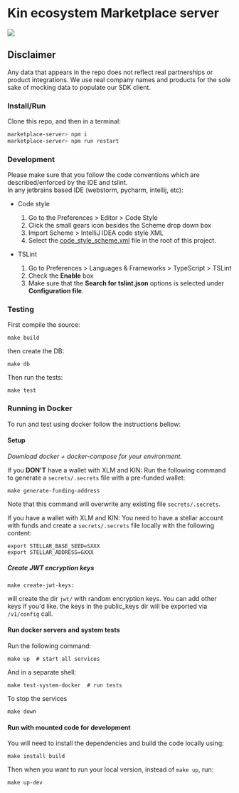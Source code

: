 # Kin ecosystem Marketplace server
![](https://travis-ci.org/kinfoundation/marketplace-server.svg?branch=master)

## Disclaimer
Any data that appears in the repo does not reflect real partnerships or product integrations. We use real company names and products for the sole sake of mocking data to populate our SDK client.

### Install/Run
Clone this repo, and then in a terminal:
```bash
marketplace-server> npm i
marketplace-server> npm run restart
```

### Development
Please make sure that you follow the code conventions which are described/enforced by the IDE and tslint.  
In any jetbrains based IDE (webstorm, pycharm, intellij, etc):

 - Code style 
   1. Go to the Preferences > Editor > Code Style  
   2. Click the small gears icon besides the Scheme drop down box
   3. Import Scheme > IntelliJ IDEA code style XML  
   4. Select the [code_style_scheme.xml](code_style_scheme.xml) file in the root of this project.

 - TSLint
   1. Go to Preferences > Languages & Frameworks > TypeScript > TSLint
   2. Check the **Enable** box
   3. Make sure that the **Search for tslint.json** options is selected under **Configuration file**.


### Testing

First compile the source:
```
make build
```
then create the DB:
```
make db
```
Then run the tests:
```
make test
```

### Running in Docker
To run and test using docker follow the instructions bellow:

#### Setup
*Download docker + docker-compose for your environment.*

If you **DON'T** have a wallet with XLM and KIN:
Run the following command to generate a `secrets/.secrets` file with a pre-funded wallet:
```
make generate-funding-address
```
Note that this command will overwrite any existing file `secrets/.secrets`.

If you have a wallet with XLM and KIN:
You need to have a stellar account with funds and create a `secrets/.secrets` file locally with the following content:
```
export STELLAR_BASE_SEED=SXXX
export STELLAR_ADDRESS=GXXX
```

##### Create JWT encryption keys
```
make create-jwt-keys:
```
will create the dir `jwt/` with random encryption keys. You can add other keys if you'd like. the keys in the public_keys dir will be exported via `/v1/config` call.

#### Run docker servers and system tests
Run the following command:
```
make up  # start all services
```

And in a separate shell:
```
make test-system-docker  # run tests
```

To stop the services
```
make down
```

#### Run with mounted code for development
You will need to install the dependencies and build the code locally using:
```
make install build
```
Then when you want to run your local version, instead of `make up`, run:
```
make up-dev
```
